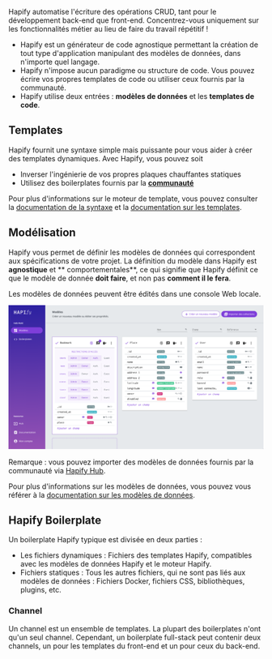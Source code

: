 Hapify automatise l'écriture des opérations CRUD, tant pour le développement back-end que front-end.
Concentrez-vous uniquement sur les fonctionnalités métier au lieu de faire du travail répétitif !

- Hapify est un générateur de code agnostique permettant la création de tout type d'application manipulant des modèles de données, dans n'importe quel langage.
- Hapify n'impose aucun paradigme ou structure de code. Vous pouvez écrire vos propres templates de code ou utiliser ceux fournis par la communauté.
- Hapify utilise deux entrées : **modèles de données** et les **templates de code**.

## Templates

Hapify fournit une syntaxe simple mais puissante pour vous aider à créer des templates dynamiques.
Avec Hapify, vous pouvez soit

- Inverser l'ingénierie de vos propres plaques chauffantes statiques
- Utilisez des boilerplates fournis par la **[communauté](https://hub.hapify.io/)**

Pour plus d'informations sur le moteur de template, vous pouvez consulter la [documentation de la syntaxe](../../templating/hapify/syntax/) et la [documentation sur les templates](../../templating/javascript/usage/).

## Modélisation 

Hapify vous permet de définir les modèles de données qui correspondent aux spécifications de votre projet. La définition du modèle dans Hapify est **agnostique** et ** comportementales**, ce qui signifie que Hapify définit ce que le modèle de donnée **doit faire**, et non pas **comment il le fera**.

Les modèles de données peuvent être édités dans une console Web locale.

![Hapify GUI - models edition](../../assets/gui-models-access.png 'Models Edition')

Remarque : vous pouvez importer des modèles de données fournis par la communauté via [Hapify Hub](https://hub.hapify.io/).

Pour plus d'informations sur les modèles de données, vous pouvez vous référer à la [documentation sur les modèles de données](../models/).

## Hapify Boilerplate

Un boilerplate Hapify typique est divisée en deux parties : 

- Les fichiers dynamiques : Fichiers des templates Hapify, compatibles avec les modèles de données Hapify et le moteur Hapify.
- Fichiers statiques : Tous les autres fichiers, qui ne sont pas liés aux modèles de données : Fichiers Docker, fichiers CSS, bibliothèques, plugins, etc.

### Channel

Un channel est un ensemble de templates. La plupart des boilerplates n'ont qu'un seul channel. Cependant, un boilerplate full-stack peut contenir deux channels, un pour les templates du front-end et un pour ceux du back-end.
